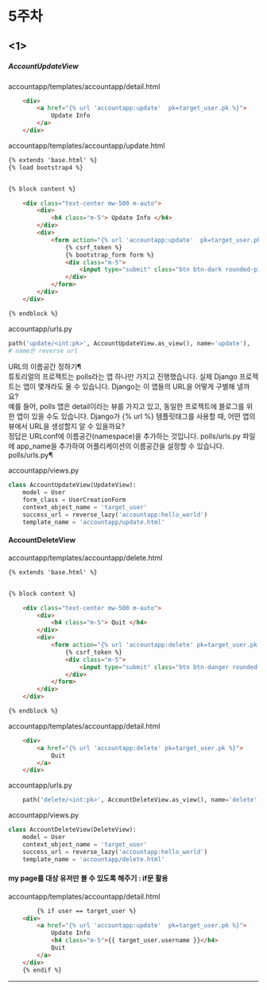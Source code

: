 # 5주차
## <1>
##### AccountUpdateView
accountapp/templates/accountapp/detail.html
```html
    <div>
        <a href="{% url 'accountapp:update'  pk=target_user.pk %}">
            Update Info
        </a>
    </div>
```
accountapp/templates/accountapp/update.html
```html
{% extends 'base.html' %}
{% load bootstrap4 %}


{% block content %}

    <div class="text-center mw-500 m-auto">
        <div>
            <h4 class="m-5"> Update Info </h4>
        </div>
        <div>
            <form action="{% url 'accountapp:update'  pk=target_user.pk %}" method="post">
                {% csrf_token %}
                {% bootstrap_form form %}
                <div class="m-5">
                    <input type="submit" class="btn btn-dark rounded-pill px-5">
                </div>
            </form>
        </div>
    </div>

{% endblock %}
```
accountapp/urls.py
```python
path('update/<int:pk>', AccountUpdateView.as_view(), name='update'),
# name은 reverse url
```
URL의 이름공간 정하기¶  
튜토리얼의 프로젝트는 polls라는 앱 하나만 가지고 진행했습니다. 실제 Django 프로젝트는 앱이 몇개라도 올 수 있습니다. Django는 이 앱들의 URL을 어떻게 구별해 낼까요?   
예를 들어, polls 앱은 detail이라는 뷰를 가지고 있고, 동일한 프로젝트에 블로그를 위한 앱이 있을 수도 있습니다. Django가 {% url %} 템플릿태그를 사용할 때, 어떤 앱의 뷰에서 URL을 생성할지 알 수 있을까요?  
정답은 URLconf에 이름공간(namespace)을 추가하는 것입니다. polls/urls.py 파일에 app_name을 추가하여 어플리케이션의 이름공간을 설정할 수 있습니다.  
polls/urls.py¶

accountapp/views.py
```python
class AccountUpdateView(UpdateView):
    model = User
    form_class = UserCreationForm
    context_object_name = 'target_user'
    success_url = reverse_lazy('accountapp:hello_world')
    template_name = 'accountapp/update.html'
```

#### AccountDeleteView
accountapp/templates/accountapp/delete.html
```html
{% extends 'base.html' %}


{% block content %}

    <div class="text-center mw-500 m-auto">
        <div>
            <h4 class="m-5"> Quit </h4>
        </div>
        <div>
            <form action="{% url 'accountapp:delete' pk=target_user.pk %}" method="post">
                {% csrf_token %}
                <div class="m-5">
                    <input type="submit" class="btn btn-danger rounded-pill px-5">
                </div>
            </form>
        </div>
    </div>

{% endblock %}
```
accountapp/templates/accountapp/detail.html
```html
    <div>
        <a href="{% url 'accountapp:delete' pk=target_user.pk %}">
            Quit
        </a>
    </div>
```
accountapp/urls.py
```python
    path('delete/<int:pk>', AccountDeleteView.as_view(), name='delete'),
```
accountapp/views.py
```python
class AccountDeleteView(DeleteView):
    model = User
    context_object_name = 'target_user'
    success_url = reverse_lazy('accountapp:hello_world')
    template_name = 'accountapp/delete.html'
```
#### my page를 대상 유저만 볼 수 있도록 해주기 : if문 활용
accountapp/templates/accountapp/detail.html
```html
        {% if user == target_user %}
    <div>
        <a href="{% url 'accountapp:update'  pk=target_user.pk %}">
            Update Info
            <h4 class="m-5">{{ target_user.username }}</h4>
            Quit
        </a>
    </div>
    {% endif %}
```

<hr>

